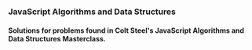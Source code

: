 ### JavaScript Algorithms and Data Structures
#### Solutions for problems found in Colt Steel's JavaScript Algorithms and Data Structures Masterclass.

